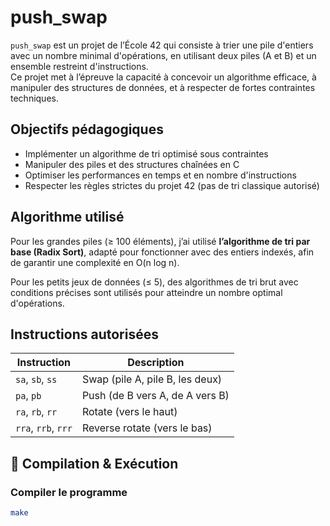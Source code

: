 # push_swap

`push_swap` est un projet de l’École 42 qui consiste à trier une pile d'entiers avec un nombre minimal d'opérations, en utilisant deux piles (A et B) et un ensemble restreint d'instructions.  
Ce projet met à l’épreuve la capacité à concevoir un algorithme efficace, à manipuler des structures de données, et à respecter de fortes contraintes techniques.

## Objectifs pédagogiques

- Implémenter un algorithme de tri optimisé sous contraintes
- Manipuler des piles et des structures chaînées en C
- Optimiser les performances en temps et en nombre d'instructions
- Respecter les règles strictes du projet 42 (pas de tri classique autorisé)

##  Algorithme utilisé

Pour les grandes piles (≥ 100 éléments), j’ai utilisé **l’algorithme de tri par base (Radix Sort)**, adapté pour fonctionner avec des entiers indexés, afin de garantir une complexité en O(n log n).

Pour les petits jeux de données (≤ 5), des algorithmes de tri brut avec conditions précises sont utilisés pour atteindre un nombre optimal d'opérations.

## Instructions autorisées

| Instruction | Description                        |
|------------|------------------------------------|
| `sa`, `sb`, `ss` | Swap (pile A, pile B, les deux)     |
| `pa`, `pb`       | Push (de B vers A, de A vers B)     |
| `ra`, `rb`, `rr` | Rotate (vers le haut)              |
| `rra`, `rrb`, `rrr` | Reverse rotate (vers le bas)     |

## 🧪 Compilation & Exécution

### Compiler le programme
```bash
make
